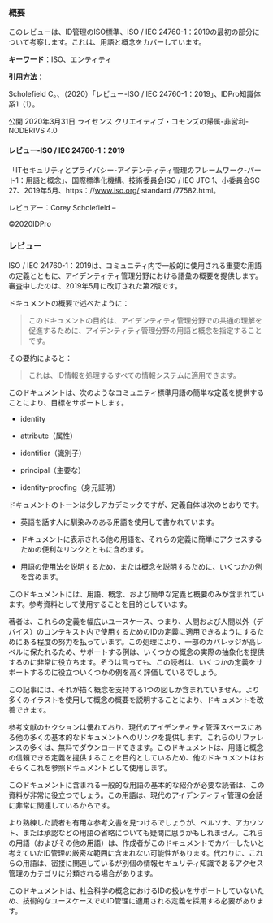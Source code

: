### 概要

このレビューは、ID管理のISO標準、ISO / IEC 24760-1：2019の最初の部分について考察します。これは、用語と概念をカバーしています。

**キーワード**：ISO、エンティティ

**引用方法**：

Scholefield C。、（2020）「レビュー-ISO / IEC 24760-1：2019」、IDPro知識体系1（1）。

公開
2020年3月31日
ライセンス
クリエイティブ・コモンズの帰属-非営利-NODERIVS 4.0

#### レビュー-ISO / IEC 24760-1：2019

「ITセキュリティとプライバシー-アイデンティティ管理のフレームワーク-パート1：用語と概念」、国際標準化機構、技術委員会ISO / IEC JTC 1、小委員会SC 27、2019年5月、https：//www.iso.org/ standard /77582.html。

レビュアー：Corey Scholefield –

©2020IDPro

### レビュー

ISO / IEC 24760-1：2019は、コミュニティ内で一般的に使用される重要な用語の定義とともに、アイデンティティ管理分野における語彙の概要を提供します。審査中したのは、2019年5月に改訂された第2版です。

ドキュメントの概要で述べたように：

> このドキュメントの目的は、アイデンティティ管理分野での共通の理解を促進するために、アイデンティティ管理分野の用語と概念を指定することです。

その要約によると：

> これは、ID情報を処理するすべての情報システムに適用できます。

このドキュメントは、次のようなコミュニティ標準用語の簡単な定義を提供することにより、目標をサポートします。

- identity


- attribute（属性）

- identifier（識別子）

- principal（主要な）

- identity-proofing（身元証明）


ドキュメントのトーンは少しアカデミックですが、定義自体は次のとおりです。

- 英語を話す人に馴染みのある用語を使用して書かれています。

- ドキュメントに表示される他の用語を、それらの定義に簡単にアクセスするための便利なリンクとともに含めます。

- 用語の使用法を説明するため、または概念を説明するために、いくつかの例を含めます。


このドキュメントには、用語、概念、および簡単な定義と概要のみが含まれています。参考資料として使用することを目的としています。

著者は、これらの定義を幅広いユースケース、つまり、人間および人間以外（デバイス）のコンテキスト内で使用するためのIDの定義に適用できるようにするためにある程度の努力を払っています。この処理により、一部のカバレッジが高レベルに保たれるため、サポートする例は、いくつかの概念の実際の抽象化を提供するのに非常に役立ちます。そうは言っても、この読者は、いくつかの定義をサポートするのに役立ついくつかの例を高く評価しているでしょう。

この記事には、それが描く概念を支持する1つの図しか含まれていません。より多くのイラストを使用して概念の概要を説明することにより、ドキュメントを改善できます。

参考文献のセクションは優れており、現代のアイデンティティ管理スペースにある他の多くの基本的なドキュメントへのリンクを提供します。これらのリファレンスの多くは、無料でダウンロードできます。このドキュメントは、用語と概念の信頼できる定義を提供することを目的としているため、他のドキュメントはおそらくこれを参照ドキュメントとして使用します。

このドキュメントに含まれる一般的な用語の基本的な紹介が必要な読者は、この資料が非常に役立つでしょう。この用語は、現代のアイデンティティ管理の会話に非常に関連しているからです。

より熟練した読者も有用な参考文書を見つけるでしょうが、ペルソナ、アカウント、または承認などの用語の省略についても疑問に思うかもしれません。これらの用語（およびその他の用語）は、作成者がこのドキュメントでカバーしたいと考えていたID管理の厳密な範囲に含まれない可能性があります。代わりに、これらの用語は、密接に関連しているが別個の情報セキュリティ知識であるアクセス管理のカテゴリに分類される場合があります。

このドキュメントは、社会科学の概念におけるIDの扱いをサポートしていないため、技術的なユースケースでのID管理に適用される定義を採用する必要があります。
